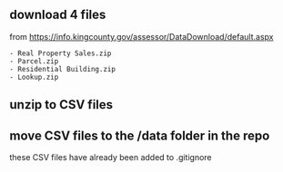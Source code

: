 ## download 4 files
from https://info.kingcounty.gov/assessor/DataDownload/default.aspx

    - Real Property Sales.zip
    - Parcel.zip
    - Residential Building.zip
    - Lookup.zip

## unzip to CSV files
## move CSV files to the /data folder in the repo 
 these CSV files have already been added to .gitignore